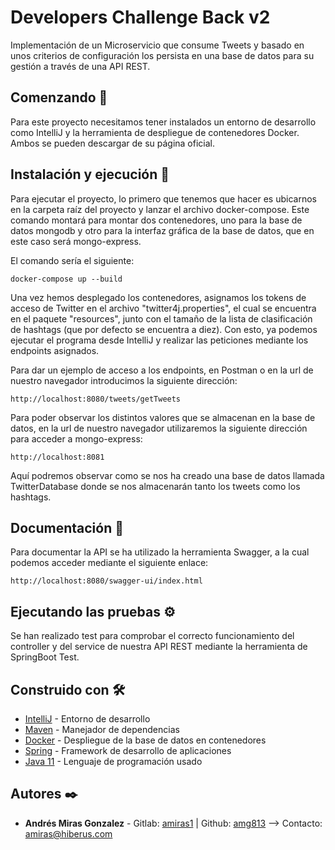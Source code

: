 # Developers Challenge Back v2

Implementación de un Microservicio que consume Tweets y basado en unos criterios
de configuración los persista en una base de datos para su gestión a través de una API REST.

## Comenzando 🚀

Para este proyecto necesitamos tener instalados un entorno de desarrollo 
como IntelliJ y la herramienta de despliegue de contenedores Docker. Ambos se pueden
descargar de su página oficial.


## Instalación y ejecución 🔧

Para ejecutar el proyecto, lo primero que tenemos que hacer es ubicarnos en la carpeta raíz del proyecto y lanzar el archivo docker-compose. 
Este comando montará para montar dos contenedores, uno para la base de datos mongodb y otro para la interfaz
gráfica de la base de datos, que en este caso será mongo-express.

El comando sería el siguiente:

```
docker-compose up --build
```

Una vez hemos desplegado los contenedores, asignamos los tokens de acceso de Twitter
en el archivo "twitter4j.properties", el cual se encuentra en el paquete "resources", junto con el tamaño de la lista de clasificación de hashtags
(que por defecto se encuentra a diez). Con esto, ya podemos ejecutar el programa desde 
IntelliJ y realizar las peticiones mediante los endpoints asignados.

Para dar un ejemplo de acceso a los endpoints, en Postman o en la url de nuestro navegador introducimos la 
siguiente dirección:
```
http://localhost:8080/tweets/getTweets
```

Para poder observar los distintos valores que se almacenan en la base de datos, en la url de nuestro navegador
utilizaremos la siguiente dirección para acceder a mongo-express:
```
http://localhost:8081
```

Aquí podremos observar como se nos ha creado una base de datos llamada TwitterDatabase donde se nos almacenarán tanto los tweets
como los hashtags.
## Documentación 📖️

Para documentar la API se ha utilizado la herramienta Swagger, a la cual podemos acceder 
mediante el siguiente enlace:

```
http://localhost:8080/swagger-ui/index.html
```

## Ejecutando las pruebas ⚙️

Se han realizado test para comprobar el correcto funcionamiento del controller y del service de
nuestra API REST mediante la herramienta de SpringBoot Test.


## Construido con 🛠️

* [IntelliJ](http://www.dropwizard.io/1.0.2/docs/) - Entorno de desarrollo
* [Maven](https://maven.apache.org/) - Manejador de dependencias
* [Docker](https://www.docker.com/) - Despliegue de la base de datos en contenedores
* [Spring](https://spring.io/) - Framework de desarrollo de aplicaciones 
* [Java 11](https://www.oracle.com/es/java/technologies/javase-jdk11-downloads.html) - Lenguaje de programación usado


## Autores ✒️

* **Andrés Miras Gonzalez** - Gitlab: [amiras1](https://gitlab.com/amiras1) | Github: [amg813](https://github.com/amg813) --> Contacto: amiras@hiberus.com
